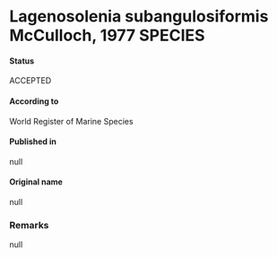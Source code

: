 Lagenosolenia subangulosiformis McCulloch, 1977 SPECIES
=======

#### Status
ACCEPTED

#### According to
World Register of Marine Species

#### Published in
null

#### Original name
null

### Remarks
null
